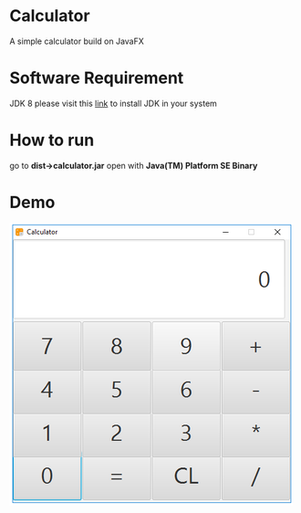 # Calculator
A simple calculator build on JavaFX

# Software Requirement
JDK 8
please visit this [link](https://www3.ntu.edu.sg/home/ehchua/programming/howto/JDK_Howto.html) to install JDK in your system

# How to run
go to **dist->calculator.jar**
open with **Java(TM) Platform SE Binary**

# Demo
![alt text](https://github.com/mirsahib/Calculator/blob/master/src/image/calculator_main.png "Calculator Demo")
